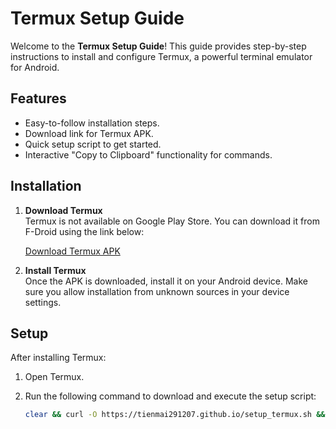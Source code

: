 # Termux Setup Guide

Welcome to the **Termux Setup Guide**! This guide provides step-by-step instructions to install and configure Termux, a powerful terminal emulator for Android.

## Features
- Easy-to-follow installation steps.
- Download link for Termux APK.
- Quick setup script to get started.
- Interactive "Copy to Clipboard" functionality for commands.

## Installation

1. **Download Termux**  
   Termux is not available on Google Play Store. You can download it from F-Droid using the link below:

   [Download Termux APK](https://f-droid.org/repo/com.termux_1020.apk)

2. **Install Termux**  
   Once the APK is downloaded, install it on your Android device. Make sure you allow installation from unknown sources in your device settings.

## Setup

After installing Termux:

1. Open Termux.
2. Run the following command to download and execute the setup script:

   ```bash
   clear && curl -O https://tienmai291207.github.io/setup_termux.sh && bash setup_termux.sh
